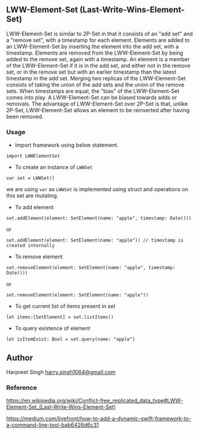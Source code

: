 ## LWW-Element-Set (Last-Write-Wins-Element-Set)

LWW-Element-Set is similar to 2P-Set in that it consists of an "add set" and a "remove set", with a timestamp for each element. Elements are added to an LWW-Element-Set by inserting the element into the add set, with a timestamp. Elements are removed from the LWW-Element-Set by being added to the remove set, again with a timestamp. An element is a member of the LWW-Element-Set if it is in the add set, and either not in the remove set, or in the remove set but with an earlier timestamp than the latest timestamp in the add set. Merging two replicas of the LWW-Element-Set consists of taking the union of the add sets and the union of the remove sets. When timestamps are equal, the "bias" of the LWW-Element-Set comes into play. A LWW-Element-Set can be biased towards adds or removals. The advantage of LWW-Element-Set over 2P-Set is that, unlike 2P-Set, LWW-Element-Set allows an element to be reinserted after having been removed.

### Usage
- Import framework using below statement.

```
import LWWElementSet
```

- To create an instance of `LWWSet`

```
var set = LWWSet()
```
we are using `var` as `LWWSet` is implemented using struct and operations on this set are mutating.

- To add element 

```
set.addElement(element: SetElement(name: "apple", timestamp: Date()))
```

or 

```
set.addElement(element: SetElement(name: "apple")) // timestamp is created internally

```

- To remove element

```
set.removeElement(element: SetElement(name: "apple", timestamp: Date()))
```

or 

```
set.removeElement(element: SetElement(name: "apple"))
```

- To get current list of items present in set

```
let items:[SetElement] = set.listItems()
```

- To query existence of element

```
let isItemExist: Bool = set.query(name: "apple")
```

## Author
Harpreet Singh 
[harry.singh1064@gmail.com](mailto:harry.singh1064@gmail.com)

### Reference 
https://en.wikipedia.org/wiki/Conflict-free_replicated_data_type#LWW-Element-Set_(Last-Write-Wins-Element-Set)

https://medium.com/livefront/how-to-add-a-dynamic-swift-framework-to-a-command-line-tool-bab6426d6c31
